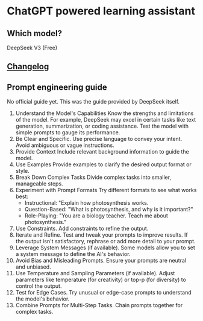 # ChatGPT powered learning assistant

## Which model?

DeepSeek V3 (Free)

## [Changelog](/sentence-constructor/deepseek/changelog.md)

## Prompt engineering guide

No official guide yet. This was the guide provided by DeepSeek itself.

1. Understand the Model's Capabilities
Know the strengths and limitations of the model. For example, DeepSeek may excel in certain tasks like text generation, summarization, or coding assistance.
Test the model with simple prompts to gauge its performance.
2. Be Clear and Specific.
Use precise language to convey your intent.
Avoid ambiguous or vague instructions.
3. Provide Context
Include relevant background information to guide the model.
4. Use Examples
Provide examples to clarify the desired output format or style.
5. Break Down Complex Tasks
Divide complex tasks into smaller, manageable steps.
6. Experiment with Prompt Formats
Try different formats to see what works best:
    - Instructional: "Explain how photosynthesis works.
    - Question-Based: "What is photosynthesis, and why is it important?"
    - Role-Playing: "You are a biology teacher. Teach me about photosynthesis."
7. Use Constraints.
Add constraints to refine the output.
8. Iterate and Refine.
Test and tweak your prompts to improve results.
If the output isn't satisfactory, rephrase or add more detail to your prompt.
9. Leverage System Messages (if available).
Some models allow you to set a system message to define the AI's behavior.
10. Avoid Bias and Misleading Prompts.
Ensure your prompts are neutral and unbiased.
11. Use Temperature and Sampling Parameters (if available).
Adjust parameters like temperature (for creativity) or top-p (for diversity) to control the output.
12. Test for Edge Cases.
Try unusual or edge-case prompts to understand the model's behavior.
13. Combine Prompts for Multi-Step Tasks.
Chain prompts together for complex tasks.
